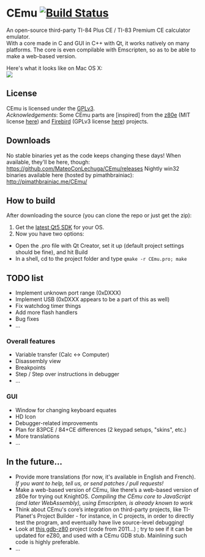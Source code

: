 # CEmu [![Build Status](https://travis-ci.org/MateoConLechuga/CEmu.svg)](https://travis-ci.org/MateoConLechuga/CEmu)
An open-source third-party TI-84 Plus CE / TI-83 Premium CE calculator emulator.  
With a core made in C and GUI in C++ with Qt, it works natively on many platforms. The core is even compilable with Emscripten, so as to be able to make a web-based version.

Here's what it looks like on Mac OS X:  
<a href="https://i.imgur.com/0BJsPoG.png"><img src="https://i.imgur.com/L9nuir2.png" /></div></a>

## License
CEmu is licensed under the [GPLv3](LICENSE).  
_Acknowledgements_: Some CEmu parts are [inspired] from the [z80e](https://github.com/KnightOS/z80e) (MIT license [here](https://github.com/KnightOS/z80e/blob/master/LICENSE)) and [Firebird](https://github.com/nspire-emus/firebird) (GPLv3 license [here](https://github.com/nspire-emus/firebird/blob/master/LICENSE)) projects.

## Downloads
No stable binaries yet as the code keeps changing these days! When available, they'll be here, though: https://github.com/MateoConLechuga/CEmu/releases
Nightly win32 binaries available here (hosted by pimathbrainiac): http://pimathbrainiac.me/CEmu/

## How to build
After downloading the source (you can clone the repo or just get the zip):

1. Get the [latest Qt5 SDK](https://www.qt.io/download-open-source/#section-3) for your OS.
2. Now you have two options:
  * Open the .pro file with Qt Creator, set it up (default project settings should be fine), and hit Build
  * In a shell, cd to the project folder and type `qmake -r CEmu.pro; make`


## TODO list
* Implement unknown port range (0xDXXX)
* Implement USB (0xDXXX appears to be a part of this as well)
* Fix watchdog timer things
* Add more flash handlers
* Bug fixes
* ...

### Overall features
* Variable transfer (Calc <-> Computer)
* Disassembly view
* Breakpoints
* Step / Step over instructions in debugger
* ...

### GUI
* Window for changing keyboard equates
* HD Icon
* Debugger-related improvements
* Plan for 83PCE / 84+CE differences (2 keypad setups, "skins", etc.)
* More translations
* ...

## In the future...
* Provide more translations (for now, it's available in English and French). _If you want to help, tell us, or send patches / pull requests!_
* Make a web-based version of CEmu, like there’s a web-based version of z80e for trying out KnightOS. _Compiling the CEmu core to JavaScript (and later WebAssembly), using Emscripten, is already known to work_
* Think about CEmu's core’s integration on third-party projects, like TI-Planet's Project Builder - for instance, in C projects, in order to directly test the program, and eventually have live source-level debugging!
* Look at [this gdb-z80](https://github.com/legumbre/gdb-z80) project (code from 2011...) ; try to see if it can be updated for eZ80, and used with a CEmu GDB stub. Mainlining such code is highly preferable.
* ...
